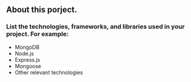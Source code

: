 ## About this porject. 

### List the technologies, frameworks, and libraries used in your project. For example:

- MongoDB
- Node.js
- Express.js
- Mongoose 
- Other relevant technologies
